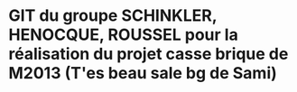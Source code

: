 # GIT du groupe SCHINKLER, HENOCQUE, ROUSSEL pour la réalisation du projet casse brique de M2013 (T'es beau sale bg de Sami)
